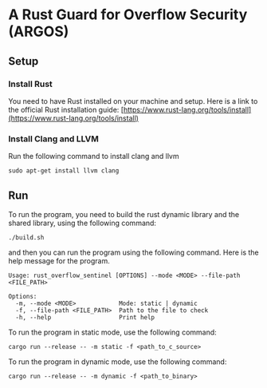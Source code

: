 # A Rust Guard for Overflow Security (ARGOS)

## Setup

### Install Rust

You need to have Rust installed on your machine and setup. Here is a link to the official Rust installation guide: [https://www.rust-lang.org/tools/install](https://www.rust-lang.org/tools/install)

### Install Clang and LLVM

Run the following command to install clang and llvm

```shell
sudo apt-get install llvm clang
```

## Run

To run the program, you need to build the rust dynamic library and the shared library, using the following command:

```shell
./build.sh
```

and then you can run the program using the following command. Here is the help message for the program.

```shell
Usage: rust_overflow_sentinel [OPTIONS] --mode <MODE> --file-path <FILE_PATH>

Options:
  -m, --mode <MODE>            Mode: static | dynamic
  -f, --file-path <FILE_PATH>  Path to the file to check
  -h, --help                   Print help
```

To run the program in static mode, use the following command:

```shell
cargo run --release -- -m static -f <path_to_c_source>
```

To run the program in dynamic mode, use the following command:

```shell
cargo run --release -- -m dynamic -f <path_to_binary>
```
